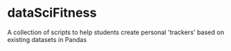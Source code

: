 # dataSciFitness
A collection of scripts to help students create personal 'trackers' based on existing datasets in Pandas
